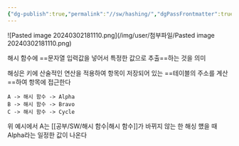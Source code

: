 ```yaml
---
{"dg-publish":true,"permalink":"//sw/hashing/","dgPassFrontmatter":true}
---
```



![Pasted image 20240302181110.png](/img/user/첨부파일/Pasted image 20240302181110.png)

해시 함수에 ==문자열 입력값을 넣어서 특정한 값으로 추출==하는 것을 의미

해싱은 키에 산술적인 연산을 적용하여 항목이 저장되어 있는 ==테이블의 주소를 계산==하여 항목에 접근한다

```
A -> 해시 함수 -> Alpha
B -> 해시 함수 -> Bravo
C -> 해시 함수 -> Cycle
```

위 예시에서 A는 [[공부/SW/해시 함수\|해시 함수]]가 바뀌지 않는 한 해싱 헀을 때 Alpha라는 일정한 값이 나온다